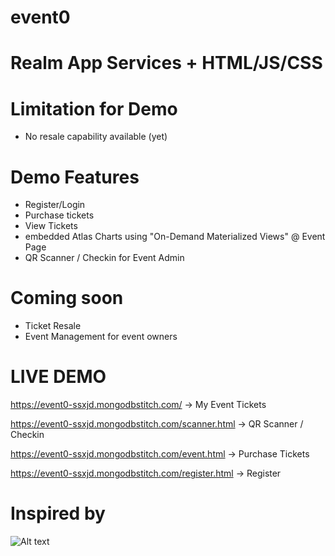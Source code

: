 # event0
# Realm App Services + HTML/JS/CSS 

# Limitation for Demo
- No resale capability available (yet)

# Demo Features
- Register/Login
- Purchase tickets
- View Tickets
- embedded Atlas Charts using "On-Demand Materialized Views" @ Event Page
- QR Scanner / Checkin for Event Admin

# Coming soon
- Ticket Resale
- Event Management for event owners

# LIVE DEMO 
https://event0-ssxjd.mongodbstitch.com/ -> My Event Tickets

https://event0-ssxjd.mongodbstitch.com/scanner.html -> QR Scanner / Checkin

https://event0-ssxjd.mongodbstitch.com/event.html -> Purchase Tickets

https://event0-ssxjd.mongodbstitch.com/register.html -> Register


# Inspired by 
![Alt text](https://external-content.duckduckgo.com/iu/?u=http%3A%2F%2Fhispanicprwire.com%2Fwp-content%2Fuploads%2F2015%2F11%2FLA56683LOGO-b.jpg&f=1&nofb=1&ipt=1ba378962d2b52e51a286ce1a9a1f6e6aef7c4c18ffd67ff6543d267dc96d832&ipo=images "a title")

